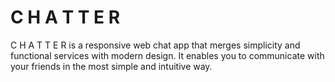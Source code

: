 # C H A T T E R
C H A T T E R is a responsive web chat app that merges simplicity and functional services with modern design. It enables you to communicate with your friends in the most simple and intuitive way.